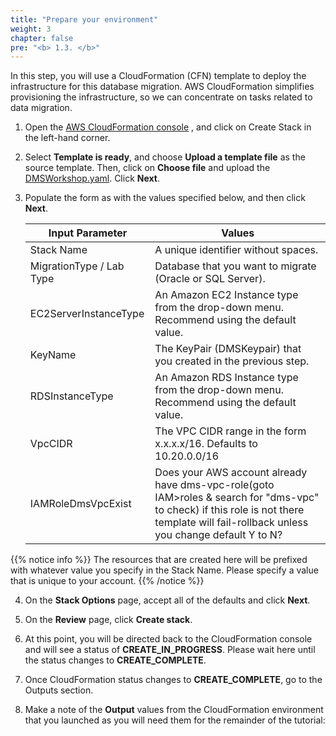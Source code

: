 ```yaml
---
title: "Prepare your environment"
weight: 3
chapter: false
pre: "<b> 1.3. </b>"
---
```


In this step, you will use a CloudFormation (CFN) template to deploy the infrastructure for this database migration. AWS CloudFormation simplifies provisioning the infrastructure, so we can concentrate on tasks related to data migration.

1. Open the [AWS CloudFormation console](https://console.aws.amazon.com/cloudformation/) , and click on Create Stack in the left-hand corner.

1. Select **Template is ready**, and choose **Upload a template file** as the source template. Then, click on **Choose file** and upload the [DMSWorkshop.yaml](https://static.us-east-1.prod.workshops.aws/public/9b44f2ff-63cb-460b-86c6-2e1e30e219b7/static/DMSWorkshop.yaml). Click **Next**.

1. Populate the form as with the values specified below, and then click **Next**.

    |  Input Parameter	 |  Values	 |
    ---------------------|----------------------------------|
    |  Stack Name	 |  A unique identifier without spaces.	 |
    |  MigrationType / Lab Type	 |  Database that you want to migrate (Oracle or SQL Server).	 |
    |  EC2ServerInstanceType	 |  An Amazon EC2 Instance type from the drop-down menu. Recommend using the default value.	 |
    |  KeyName	 |  The KeyPair (DMSKeypair) that you created in the previous step.	 |
    |  RDSInstanceType	 |  An Amazon RDS Instance type from the drop-down menu. Recommend using the default value.	 |
    |  VpcCIDR	 |  The VPC CIDR range in the form x.x.x.x/16. Defaults to 10.20.0.0/16	 |
    |  IAMRoleDmsVpcExist	 |  Does your AWS account already have dms-vpc-role(goto IAM>roles & search for "dms-vpc" to check) if this role is not there template will fail-rollback unless you change default Y to N?	 |

{{% notice info %}}
The resources that are created here will be prefixed with whatever value you specify in the Stack Name. Please specify a value that is unique to your account.
{{% /notice %}}

4. On the **Stack Options** page, accept all of the defaults and click **Next**.

1. On the **Review** page, click **Create stack**.

1. At this point, you will be directed back to the CloudFormation console and will see a status of **CREATE_IN_PROGRESS**. Please wait here until the status changes to **CREATE_COMPLETE**.

1. Once CloudFormation status changes to **CREATE_COMPLETE**, go to the Outputs section.

1. Make a note of the **Output** values from the CloudFormation environment that you launched as you will need them for the remainder of the tutorial: